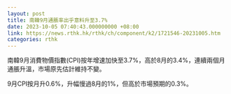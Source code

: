```yaml
---
layout: post
title: 南韓9月通脹率出乎意料升至3.7%
date: 2023-10-05 07:40:43.000000000 +08:00
link: https://news.rthk.hk/rthk/ch/component/k2/1721546-20231005.htm
categories: rthk
---
```


南韓9月消費物價指數(CPI)按年增速加快至3.7%，高於8月的3.4%，連續兩個月通脹升溫，市場原先估計維持不變。

9月CPI按月升0.6%，升幅慢過8月的1%，但高於市場預期的0.3%。
